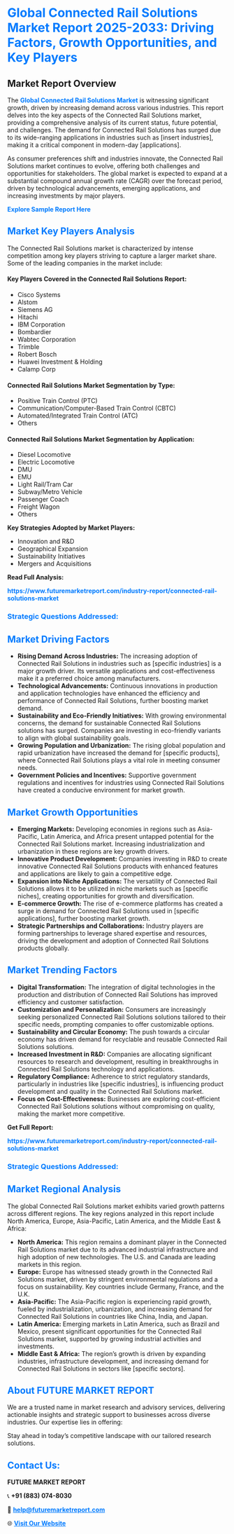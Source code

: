 <h1 style="color: #007BFF;">Global Connected Rail Solutions Market Report 2025-2033: Driving Factors, Growth Opportunities, and Key Players</h1>

<section id="overview">
<h2>Market Report Overview</h2>
<p>The <a href="https://www.futuremarketreport.com/industry-report/connected-rail-solutions-market" style="color: #007BFF; text-decoration: none;"><strong>Global Connected Rail Solutions Market</strong></a> is witnessing significant growth, driven by increasing demand across various industries. This report delves into the key aspects of the Connected Rail Solutions market, providing a comprehensive analysis of its current status, future potential, and challenges. The demand for Connected Rail Solutions has surged due to its wide-ranging applications in industries such as [insert industries], making it a critical component in modern-day [applications].</p>
<p>As consumer preferences shift and industries innovate, the Connected Rail Solutions market continues to evolve, offering both challenges and opportunities for stakeholders. The global market is expected to expand at a substantial compound annual growth rate (CAGR) over the forecast period, driven by technological advancements, emerging applications, and increasing investments by major players.</p>
</section>

<section id="overview">
<p><a href="https://www.futuremarketreport.com/request-sample/reportId=51187" style="color: #007BFF; text-decoration: none;"><strong>Explore Sample Report Here</strong></a></p>
</section>

<section id="key-players">
<h2 style="color: #007BFF;">Market Key Players Analysis</h2>
<p>The Connected Rail Solutions market is characterized by intense competition among key players striving to capture a larger market share. Some of the leading companies in the market include:</p>
<h4>Key Players Covered in the Connected Rail Solutions Report:</h4>
<ul><li>Cisco Systems</li><li>Alstom</li><li>Siemens AG</li><li>Hitachi</li><li>IBM Corporation</li><li>Bombardier</li><li>Wabtec Corporation</li><li>Trimble</li><li>Robert Bosch</li><li>Huawei Investment &amp; Holding</li><li>Calamp Corp</li></ul>
<h4>Connected Rail Solutions Market Segmentation by Type:</h4>
<ul><li>Positive Train Control (PTC)</li><li>Communication/Computer-Based Train Control (CBTC)</li><li>Automated/Integrated Train Control (ATC)</li><li>Others</li></ul>

<h4>Connected Rail Solutions Market Segmentation by Application:</h4>
<ul><li>Diesel Locomotive</li><li>Electric Locomotive</li><li>DMU</li><li>EMU</li><li>Light Rail/Tram Car</li><li>Subway/Metro Vehicle</li><li>Passenger Coach</li><li>Freight Wagon</li><li>Others</li></ul>
<p><strong>Key Strategies Adopted by Market Players:</strong></p>
<ul>
<li>Innovation and R&D</li>
<li>Geographical Expansion</li>
<li>Sustainability Initiatives</li>
<li>Mergers and Acquisitions</li>
</ul>
</section>

<section>
<p><strong>Read Full Analysis: </strong></p><a href="https://www.futuremarketreport.com/industry-report/connected-rail-solutions-market" style="color: #007BFF; text-decoration: none;"><strong>https://www.futuremarketreport.com/industry-report/connected-rail-solutions-market</strong></a>
<h3 style="color: #007BFF;">Strategic Questions Addressed:</h3>
</section>

<section id="driving-factors">
<h2 style="color: #007BFF;">Market Driving Factors</h2>
<ul>
<li><strong>Rising Demand Across Industries:</strong> The increasing adoption of Connected Rail Solutions in industries such as [specific industries] is a major growth driver. Its versatile applications and cost-effectiveness make it a preferred choice among manufacturers.</li>
<li><strong>Technological Advancements:</strong> Continuous innovations in production and application technologies have enhanced the efficiency and performance of Connected Rail Solutions, further boosting market demand.</li>
<li><strong>Sustainability and Eco-Friendly Initiatives:</strong> With growing environmental concerns, the demand for sustainable Connected Rail Solutions solutions has surged. Companies are investing in eco-friendly variants to align with global sustainability goals.</li>
<li><strong>Growing Population and Urbanization:</strong> The rising global population and rapid urbanization have increased the demand for [specific products], where Connected Rail Solutions plays a vital role in meeting consumer needs.</li>
<li><strong>Government Policies and Incentives:</strong> Supportive government regulations and incentives for industries using Connected Rail Solutions have created a conducive environment for market growth.</li>
</ul>
</section>

<section id="growth-opportunities">
<h2 style="color: #007BFF;">Market Growth Opportunities</h2>
<ul>
<li><strong>Emerging Markets:</strong> Developing economies in regions such as Asia-Pacific, Latin America, and Africa present untapped potential for the Connected Rail Solutions market. Increasing industrialization and urbanization in these regions are key growth drivers.</li>
<li><strong>Innovative Product Development:</strong> Companies investing in R&D to create innovative Connected Rail Solutions products with enhanced features and applications are likely to gain a competitive edge.</li>
<li><strong>Expansion into Niche Applications:</strong> The versatility of Connected Rail Solutions allows it to be utilized in niche markets such as [specific niches], creating opportunities for growth and diversification.</li>
<li><strong>E-commerce Growth:</strong> The rise of e-commerce platforms has created a surge in demand for Connected Rail Solutions used in [specific applications], further boosting market growth.</li>
<li><strong>Strategic Partnerships and Collaborations:</strong> Industry players are forming partnerships to leverage shared expertise and resources, driving the development and adoption of Connected Rail Solutions products globally.</li>
</ul>
</section>

<section id="trending-factors">
<h2 style="color: #007BFF;">Market Trending Factors</h2>
<ul>
<li><strong>Digital Transformation:</strong> The integration of digital technologies in the production and distribution of Connected Rail Solutions has improved efficiency and customer satisfaction.</li>
<li><strong>Customization and Personalization:</strong> Consumers are increasingly seeking personalized Connected Rail Solutions solutions tailored to their specific needs, prompting companies to offer customizable options.</li>
<li><strong>Sustainability and Circular Economy:</strong> The push towards a circular economy has driven demand for recyclable and reusable Connected Rail Solutions solutions.</li>
<li><strong>Increased Investment in R&D:</strong> Companies are allocating significant resources to research and development, resulting in breakthroughs in Connected Rail Solutions technology and applications.</li>
<li><strong>Regulatory Compliance:</strong> Adherence to strict regulatory standards, particularly in industries like [specific industries], is influencing product development and quality in the Connected Rail Solutions market.</li>
<li><strong>Focus on Cost-Effectiveness:</strong> Businesses are exploring cost-efficient Connected Rail Solutions solutions without compromising on quality, making the market more competitive.</li>
</ul>
</section>

<section>
<p><strong>Get Full Report: </strong></p><a href="https://www.futuremarketreport.com/industry-report/connected-rail-solutions-market" style="color: #007BFF; text-decoration: none;"><strong>https://www.futuremarketreport.com/industry-report/connected-rail-solutions-market</strong></a>
<h3 style="color: #007BFF;">Strategic Questions Addressed:</h3>
</section>


<section id="regional-analysis">
<h2 style="color: #007BFF;">Market Regional Analysis</h2>
<p>The global Connected Rail Solutions market exhibits varied growth patterns across different regions. The key regions analyzed in this report include North America, Europe, Asia-Pacific, Latin America, and the Middle East & Africa:</p>
<ul>
<li><strong>North America:</strong> This region remains a dominant player in the Connected Rail Solutions market due to its advanced industrial infrastructure and high adoption of new technologies. The U.S. and Canada are leading markets in this region.</li>
<li><strong>Europe:</strong> Europe has witnessed steady growth in the Connected Rail Solutions market, driven by stringent environmental regulations and a focus on sustainability. Key countries include Germany, France, and the U.K.</li>
<li><strong>Asia-Pacific:</strong> The Asia-Pacific region is experiencing rapid growth, fueled by industrialization, urbanization, and increasing demand for Connected Rail Solutions in countries like China, India, and Japan.</li>
<li><strong>Latin America:</strong> Emerging markets in Latin America, such as Brazil and Mexico, present significant opportunities for the Connected Rail Solutions market, supported by growing industrial activities and investments.</li>
<li><strong>Middle East & Africa:</strong> The region’s growth is driven by expanding industries, infrastructure development, and increasing demand for Connected Rail Solutions in sectors like [specific sectors].</li>
</ul>
</section>

<footer>
<h2 style="color: #007BFF;">About FUTURE MARKET REPORT</h2>
<p>We are a trusted name in market research and advisory services, delivering actionable insights and strategic support to businesses across diverse industries. Our expertise lies in offering:</p>

<p>Stay ahead in today’s competitive landscape with our tailored research solutions.</p>

<h2 style="color: #007BFF;">Contact Us:</h2>
<p><strong>FUTURE MARKET REPORT</strong></p>
<p>📞 <strong>+91 (883) 074-8030</strong></p>
<p>📧 <strong><a href="mailto:help@futuremarketreport.com" style="color: #007BFF;">help@futuremarketreport.com</a></strong></p>
<p>🌐 <strong><a href="https://www.futuremarketreport.com/" style="color: #007BFF;">Visit Our Website</a></strong></p>
</footer>